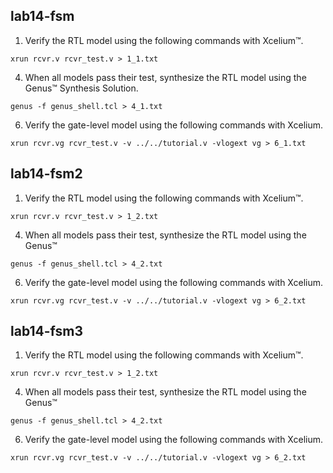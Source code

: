## lab14-fsm

1. Verify the RTL model using the following commands with Xcelium™.

`xrun rcvr.v rcvr_test.v > 1_1.txt`

4. When all models pass their test, synthesize the RTL model using the Genus™ Synthesis Solution.

`genus -f genus_shell.tcl > 4_1.txt`

6. Verify the gate-level model using the following commands with Xcelium.

`xrun rcvr.vg rcvr_test.v -v ../../tutorial.v -vlogext vg > 6_1.txt`

## lab14-fsm2

1. Verify the RTL model using the following commands with Xcelium™.

`xrun rcvr.v rcvr_test.v > 1_2.txt`

4. When all models pass their test, synthesize the RTL model using the Genus™

`genus -f genus_shell.tcl > 4_2.txt`

6. Verify the gate-level model using the following commands with Xcelium.

`xrun rcvr.vg rcvr_test.v -v ../../tutorial.v -vlogext vg > 6_2.txt`

## lab14-fsm3

1. Verify the RTL model using the following commands with Xcelium™.

`xrun rcvr.v rcvr_test.v > 1_2.txt`

4. When all models pass their test, synthesize the RTL model using the Genus™

`genus -f genus_shell.tcl > 4_2.txt`

6. Verify the gate-level model using the following commands with Xcelium.

`xrun rcvr.vg rcvr_test.v -v ../../tutorial.v -vlogext vg > 6_2.txt`